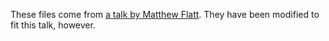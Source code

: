 These files come from [a talk by Matthew Flatt](https://github.com/mflatt/talks). They
have been modified to fit this talk, however.
